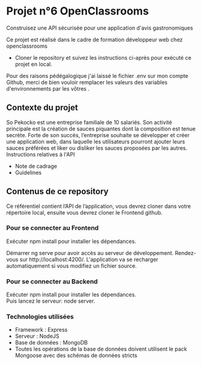 # Projet n°6 OpenClassrooms #
<p>Construisez une API sécurisée pour une application d'avis gastronomiques</p>

<p>Ce projet est réalisé dans le cadre de formation développeur web chez openclassrooms</p>
<ul>
 <li>
  Cloner le repository et suivez les instructions ci-après pour exécuté ce projet en local.
 </li>
</ul>
<p>
 Pour des raisons pédégalogique j'ai laissé le fichier .env sur mon compte Github, merci de bien vouloir remplacer les valeurs des variables d'environnements par les vôtres .
</p>
 
<h2>Contexte du projet</h2>
<p>So Pekocko est une entreprise familiale de 10 salariés. Son activité principale est la création de sauces piquantes dont la composition est tenue secrète. Forte de son succès, l’entreprise souhaite se développer et créer une application web, dans laquelle les utilisateurs pourront ajouter leurs sauces préférées et liker ou disliker les sauces proposées par les autres.
Instructions relatives à l'API</p>
<ul>
<li href="https://s3.eu-west-1.amazonaws.com/course.oc-static.com/projects/DWJ_FR_P6/P6_Note%20de%20cadrage%20So%20Pekocko_V3.pdf">Note de cadrage</li>
<li href="https://s3-eu-west-1.amazonaws.com/course.oc-static.com/projects/DWJ_FR_P6/Guidelines+API.pdf">Guidelines</li>
</ul>
<h2>Contenus de ce repository</h2>
<p>Ce référentiel contient l’API de l’application, vous devrez cloner dans votre répertoire local, ensuite vous devrez cloner le Frontend github.<p>
<h3>Pour se connecter au Frontend</h3>
<p>Exécuter npm install pour installer les dépendances.</p>
Démarrer ng serve pour avoir accès au serveur de développement. Rendez-vous sur http://localhost:4200/. L'application va se recharger automatiquement si vous modifiez un fichier source.
<h3>Pour se connecter au Backend</h3>
<p>Exécuter npm install pour installer les dépendances.<br>
Puis lancez le serveur: node server.<p>
<h3>Technologies utilisées</h3>
<ul>
<li>Framework : Express </li>
<li>Serveur : NodeJS </li>
<li>Base de données : MongoDB</li>
<li>Toutes les opérations de la base de données doivent utilisent le pack Mongoose avec des schémas de données stricts</li>
</ul>
